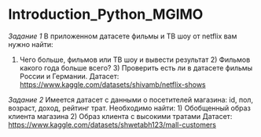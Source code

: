 # Introduction_Python_MGIMO

*Задание 1*
В приложенном датасете фильмы и ТВ шоу от netflix вам нужно найти:
1) Чего больше, фильмов или ТВ шоу и вывести результат 2) Фильмов какого года больше всего? 3) Проверить есть ли в датасете фильмы России и Германии.
Датасет: https://www.kaggle.com/datasets/shivamb/netflix-shows

*Задание 2*
Имеется датасет с данными о посетителей магазина: id, пол, возраст, доход, рейтинг трат.
Необходимо найти: 1) Обобщенный образ клиента магазина 2) Образ клиента с высокими тратами
Датасет: https://www.kaggle.com/datasets/shwetabh123/mall-customers
